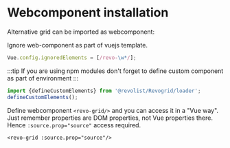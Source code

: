 # Webcomponent installation

Alternative grid can be imported as webcomponent:

Ignore web-component as part of vuejs template.
```js
Vue.config.ignoredElements = [/revo-\w*/];
```

:::tip
If you are using npm modules don't forget to define custom component as part of environment
:::
```js
import {defineCustomElements} from '@revolist/Revogrid/loader';
defineCustomElements();
```

Define webcomponent `<revo-grid/>` and you can access it in a "Vue way". Just remember properties are DOM properties, not Vue properties there. Hence `:source.prop="source"` access required.
```
<revo-grid :source.prop="source"/>
```